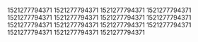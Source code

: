 1521277794371
1521277794371
1521277794371
1521277794371
1521277794371
1521277794371
1521277794371
1521277794371
1521277794371
1521277794371
1521277794371
1521277794371
1521277794371
1521277794371
1521277794371